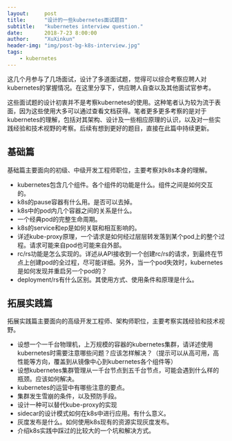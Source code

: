 ```yaml
---
layout:     post
title:      "设计的一些kubernetes面试题目"
subtitle:   "kubernetes interview question."
date:       2018-7-23 8:00:00
author:     "XuXinkun"
header-img: "img/post-bg-k8s-interview.jpg"
tags:
    - kubernetes
---
```


这几个月参与了几场面试，设计了多道面试题，觉得可以综合考察应聘人对kubernetes的掌握情况。在这里分享下，供应聘人自查以及其他面试官参考。

这些面试题的设计初衷并不是考察kubernetes的使用。这种笔者认为较为流于表面，因为这些使用大多可以通过查看文档获得。笔者更多更多考察的是对于kubernetes的理解，包括对其架构、设计及一些相应原理的认识，以及对一些实践经验和技术视野的考察。后续有想到更好的题目，直接在此篇中持续更新。

## 基础篇

基础篇主要面向的初级、中级开发工程师职位，主要考察对k8s本身的理解。

- kubernetes包含几个组件。各个组件的功能是什么。组件之间是如何交互的。
- k8s的pause容器有什么用。是否可以去掉。
- k8s中的pod内几个容器之间的关系是什么。
- 一个经典pod的完整生命周期。
- k8s的service和ep是如何关联和相互影响的。
- 详述kube-proxy原理，一个请求是如何经过层层转发落到某个pod上的整个过程。请求可能来自pod也可能来自外部。
- rc/rs功能是怎么实现的。详述从API接收到一个创建rc/rs的请求，到最终在节点上创建pod的全过程，尽可能详细。另外，当一个pod失效时，kubernetes是如何发现并重启另一个pod的？
- deployment/rs有什么区别。其使用方式、使用条件和原理是什么。

## 拓展实践篇

拓展实践篇主要面向的高级开发工程师、架构师职位，主要考察实践经验和技术视野。

- 设想一个一千台物理机，上万规模的容器的kubernetes集群，请详述使用kubernetes时需要注意哪些问题？应该怎样解决？（提示可以从高可用，高性能等方向，覆盖到从镜像中心到kubernetes各个组件等）
- 设想kubernetes集群管理从一千台节点到五千台节点，可能会遇到什么样的瓶颈。应该如何解决。
- kubernetes的运营中有哪些注意的要点。
- 集群发生雪崩的条件，以及预防手段。
- 设计一种可以替代kube-proxy的实现
- sidecar的设计模式如何在k8s中进行应用。有什么意义。
- 灰度发布是什么。如何使用k8s现有的资源实现灰度发布。
- 介绍k8s实践中踩过的比较大的一个坑和解决方式。